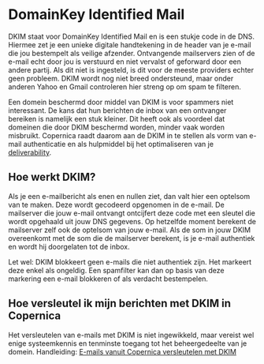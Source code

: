 # DomainKey Identified Mail

DKIM staat voor DomainKey Identified Mail en is een stukje code in de
DNS. Hiermee zet je een unieke digitale handtekening in de header van je
e-mail die jou bestempelt als veilige afzender. Ontvangende mailservers
zien of de e-mail echt door jou is verstuurd en niet vervalst of
geforward door een andere partij. Als dit niet is ingesteld, is dit voor
de meeste providers echter geen probleem. DKIM wordt nog niet breed
ondersteund, maar onder anderen Yahoo en Gmail controleren hier streng
op om spam te filteren.

Een domein beschermd door middel van DKIM is voor spammers niet
interessant. De kans dat hun berichten de inbox van een ontvanger
bereiken is namelijk een stuk kleiner. Dit heeft ook als voordeel dat
domeinen die door DKIM beschermd worden, minder vaak worden misbruikt.
Copernica raadt daarom aan de DKIM in te stellen als vorm van e-mail
authenticatie en als hulpmiddel bij het optimaliseren van je
[deliverability](./deliverability-better-email-delivery-with-copernica.md "Kennisartikel over deliverability").

Hoe werkt DKIM?
---------------

Als je een e-mailbericht als enen en nullen ziet, dan valt hier een
optelsom van te maken. Deze wordt gecodeerd opgenomen in de e-mail. De
mailserver die jouw e-mail ontvangt ontcijfert deze code met een sleutel
die wordt opgehaald uit jouw DNS gegevens. Op hetzelfde moment berekent
de mailserver zelf ook de optelsom van jouw e-mail. Als de som in jouw
DKIM overeenkomt met de som die de mailserver berekent, is je e-mail
authentiek en wordt hij doorgelaten tot de inbox.

Let wel: DKIM blokkeert geen e-mails die niet authentiek zijn. Het
markeert deze enkel als ongeldig. Een spamfilter kan dan op basis van
deze markering een e-mail blokkeren of als verdacht bestempelen.

Hoe versleutel ik mijn berichten met DKIM in Copernica
------------------------------------------------------

Het versleutelen van e-mails met DKIM is niet ingewikkeld, maar vereist
wel enige systeemkennis en tenminste toegang tot het beheergedeelte van
je domein. Handleiding: [E-mails vanuit Copernica versleutelen met
DKIM](./signing-your-emails-with-dkim.md)
